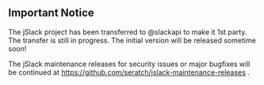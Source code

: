 ## Important Notice

The jSlack project has been transferred to @slackapi to make it 1st party. The transfer is still in progress. The initial version will be released sometime soon!

The jSlack maintenance releases for security issues or major bugfixes will be continued at https://github.com/seratch/jslack-maintenance-releases .

